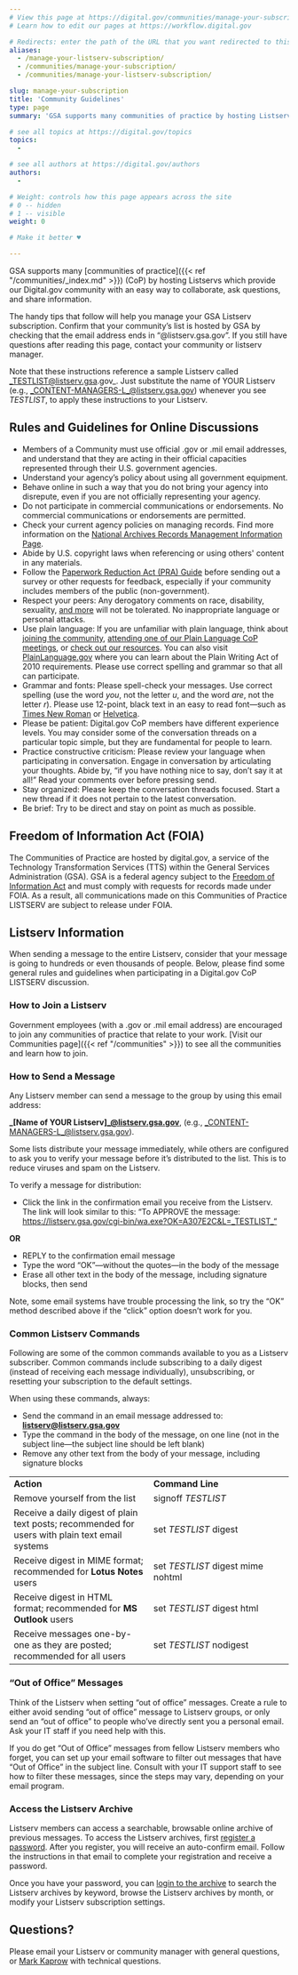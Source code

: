 ```yaml
---
# View this page at https://digital.gov/communities/manage-your-subscription
# Learn how to edit our pages at https://workflow.digital.gov

# Redirects: enter the path of the URL that you want redirected to this page
aliases:
  - /manage-your-listserv-subscription/
  - /communities/manage-your-subscription/
  - /communities/manage-your-listserv-subscription/

slug: manage-your-subscription
title: 'Community Guidelines'
type: page
summary: 'GSA supports many communities of practice by hosting Listservs which provide our Digital.gov community with an easy way to collaborate, ask questions, and share information.'

# see all topics at https://digital.gov/topics
topics:
  -

# see all authors at https://digital.gov/authors
authors:
  -

# Weight: controls how this page appears across the site
# 0 -- hidden
# 1 -- visible
weight: 0

# Make it better ♥

---
```


GSA supports many [communities of practice]({{< ref "/communities/_index.md" >}}) (CoP) by hosting Listservs which provide our Digital.gov community with an easy way to collaborate, ask questions, and share information.

The handy tips that follow will help you manage your GSA Listserv subscription. Confirm that your community’s list is hosted by GSA by checking that the email address ends in “@listserv.gsa.gov”. If you still have questions after reading this page, contact your community or listserv manager.

Note that these instructions reference a sample Listserv called _TESTLIST@listserv.gsa.gov_. Just substitute the name of YOUR Listserv (e.g., _CONTENT-MANAGERS-L_@listserv.gsa.gov) whenever you see _TESTLIST_, to apply these instructions to your Listserv.

## Rules and Guidelines for Online Discussions

- Members of a Community must use official .gov or .mil email addresses, and understand that they are acting in their official capacities represented through their U.S. government agencies.
- Understand your agency’s policy about using all government equipment.
- Behave online in such a way that you do not bring your agency into disrepute, even if you are not officially representing your agency.
- Do not participate in commercial communications or endorsements. No commercial communications or endorsements are permitted.
- Check your current agency policies on managing records. Find more information on the [National Archives Records Management Information Page](https://www.archives.gov/records-mgmt).
- Abide by U.S. copyright laws when referencing or using others' content in any materials.
- Follow the [Paperwork Reduction Act (PRA) Guide](https://www.opm.gov/about-us/open-government/digital-government-strategy/fitara/paperwork-reduction-act-guide.pdf) before sending out a survey or other requests for feedback, especially if your community includes members of the public (non-government).
- Respect your peers: Any derogatory comments on race, disability, sexuality, [and more](https://handbook.tts.gsa.gov/code-of-conduct/) will not be tolerated. No inappropriate language or personal attacks.
- Use plain language: If you are unfamiliar with plain language, think about [joining the community](https://digital.gov/communities/plain-language/), [attending one of our Plain Language CoP meetings](https://digital.gov/events/), or [check out our resources](https://digital.gov/topics/plain-language/). You can also visit [PlainLanguage.gov](https://www.plainlanguage.gov/) where you can learn about the Plain Writing Act of 2010 requirements. Please use correct spelling and grammar so that all can participate.
- Grammar and fonts: Please spell-check your messages. Use correct spelling (use the word _you_, not the letter _u_, and the word _are_, not the letter _r_). Please use 12-point, black text in an easy to read font&mdash;such as [Times New Roman](https://en.wikipedia.org/wiki/Times_New_Roman) or [Helvetica](https://en.wikipedia.org/wiki/Helvetica).
- Please be patient: Digital.gov CoP members have different experience levels. You may consider some of the conversation threads on a particular topic simple, but they are fundamental for people to learn.
- Practice constructive criticism: Please review your language when participating in conversation. Engage in conversation by articulating your thoughts. Abide by, “if you have nothing nice to say, don’t say it at all!” Read your comments over before pressing send.
- Stay organized: Please keep the conversation threads focused. Start a new thread if it does not pertain to the latest conversation.
- Be brief: Try to be direct and stay on point as much as possible.

## Freedom of Information Act (FOIA)
The Communities of Practice are hosted by digital.gov, a service of the Technology Transformation Services (TTS) within the General Services Administration (GSA). GSA is a federal agency subject to the [Freedom of Information Act](https://www.foia.gov/) and must comply with requests for records made under FOIA. As a result, all communications made on this Communities of Practice LISTSERV are subject to release under FOIA.

## Listserv Information

When sending a message to the entire Listserv, consider that your message is going to hundreds or even thousands of people. Below, please find some general rules and guidelines when participating in a Digital.gov CoP LISTSERV discussion.

### How to Join a Listserv

Government employees (with a .gov or .mil email address) are encouraged to join any communities of practice that relate to your work. [Visit our Communities page]({{< ref "/communities" >}}) to see all the communities and learn how to join.

### How to Send a Message

Any Listserv member can send a message to the group by using this email address:

**_[Name of YOUR Listserv]_@listserv.gsa.gov**, (e.g., _CONTENT-MANAGERS-L_@listserv.gsa.gov).

Some lists distribute your message immediately, while others are configured to ask you to verify your message before it’s distributed to the list. This is to reduce viruses and spam on the Listserv.

To verify a message for distribution:

* Click the link in the confirmation email you receive from the Listserv. The link will look similar to this: “To APPROVE the message: https://listserv.gsa.gov/cgi-bin/wa.exe?OK=A307E2C&L=_TESTLIST_“

**OR**

* REPLY to the confirmation email message
* Type the word “OK”—without the quotes—in the body of the message
* Erase all other text in the body of the message, including signature blocks, then send

Note, some email systems have trouble processing the link, so try the “OK” method described above if the “click” option doesn’t work for you.

### Common Listserv Commands

Following are some of the common commands available to you as a Listserv subscriber. Common commands include subscribing to a daily digest (instead of receiving each message individually), unsubscribing, or resetting your subscription to the default settings.

When using these commands, always:

* Send the command in an email message addressed to: **listserv@listserv.gsa.gov**
* Type the command in the body of the message, on one line (not in the subject line—the subject line should be left blank)
* Remove any other text from the body of your message, including signature blocks

<table>
  <tr>
    <td style="width: 50%"><strong>Action</strong></td>
    <td><strong>Command Line</strong></td>
  </tr>

  <tr>
    <td>Remove yourself from the list</td>
    <td>signoff <em>TESTLIST</em>
    </td>
  </tr>

  <tr>
    <td>Receive a daily digest of plain text posts; recommended for users with plain text email systems</td>
    <td>set <em>TESTLIST</em> digest</td>
  </tr>

  <tr>
    <td>Receive digest in MIME format; recommended for <strong>Lotus Notes</strong> users</td>
    <td>set <em>TESTLIST</em> digest mime nohtml</td>
  </tr>

  <tr>
    <td>Receive digest in HTML format; recommended for <strong>MS Outlook</strong> users</td>
    <td>set <em>TESTLIST</em> digest html</td>
  </tr>

  <tr>
    <td>Receive messages one-by-one as they are posted; recommended for all users</td>
    <td>set <em>TESTLIST</em> nodigest</td>
  </tr>
</table>

### “Out of Office” Messages

Think of the Listserv when setting “out of office” messages. Create a rule to either avoid sending “out of office” message to Listserv groups, or only send an “out of office” to people who’ve directly sent you a personal email. Ask your IT staff if you need help with this.

If you do get “Out of Office” messages from fellow Listserv members who forget, you can set up your email software to filter out messages that have “Out of Office” in the subject line. Consult with your IT support staff to see how to filter these messages, since the steps may vary, depending on your email program.

### Access the Listserv Archive

Listserv members can access a searchable, browsable online archive of previous messages. To access the Listserv archives, first [register a password](https://listserv.gsa.gov/cgi-bin/wa.exe?GETPW1). After you register, you will receive an auto-confirm email. Follow the instructions in that email to complete your registration and receive a password.

Once you have your password, you can [login to the archive](https://listserv.gsa.gov/cgi-bin/wa.exe?LOGON) to search the Listserv archives by keyword, browse the Listserv archives by month, or modify your Listserv subscription settings.

## Questions?

Please email your Listserv or community manager with general questions, or [Mark Kaprow](mailto:mark.kaprow@gsa.gov) with technical questions.
